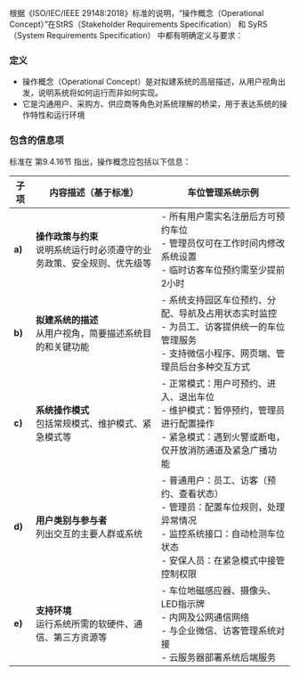 根据《ISO/IEC/IEEE 29148:2018》标准的说明，“操作概念（Operational Concept）”在StRS（Stakeholder Requirements Specification） 和 SyRS（System Requirements Specification） 中都有明确定义与要求：

### 定义

- 操作概念（Operational Concept）是对拟建系统的高层描述，从用户视角出发，说明系统将如何运行而非如何实现。
- 它是沟通用户、采购方、供应商等角色对系统理解的桥梁，用于表达系统的操作特性和运行环境

### 包含的信息项

标准在 第9.4.16节 指出，操作概念应包括以下信息：

| 子项     | 内容描述（基于标准）                                | 车位管理系统示例                                                                                 |
| ------ | ----------------------------------------- | ---------------------------------------------------------------------------------------- |
| **a)** | **操作政策与约束**<br>说明系统运行时必须遵守的业务政策、安全规则、优先级等 | - 所有用户需实名注册后方可预约车位<br>- 管理员仅可在工作时间内修改系统设置<br>- 临时访客车位预约需至少提前2小时                          |
| **b)** | **拟建系统的描述**<br>从用户视角，简要描述系统目的和关键功能        | - 系统支持园区车位预约、分配、导航及占用状态实时监控<br>- 为员工、访客提供统一的车位管理服务<br>- 支持微信小程序、网页端、管理员后台多种交互方式          |
| **c)** | **系统操作模式**<br>包括常规模式、维护模式、紧急模式等           | - 正常模式：用户可预约、进入、退出车位<br>- 维护模式：暂停预约，管理员进行配置操作<br>- 紧急模式：遇到火警或断电，仅开放消防通道及紧急广播功能           |
| **d)** | **用户类别与参与者**<br>列出交互的主要人群或系统              | - 普通用户：员工、访客（预约、查看状态）<br>- 管理员：配置车位规则，处理异常情况<br>- 监控系统接口：自动检测车位状态<br>- 安保人员：在紧急模式中接管控制权限 |
| **e)** | **支持环境**<br>运行系统所需的软硬件、通信、第三方资源等          | - 车位地磁感应器、摄像头、LED指示牌<br>- 内网及公网通信网络<br>- 与企业微信、访客管理系统对接<br>- 云服务器部署系统后端服务                |

